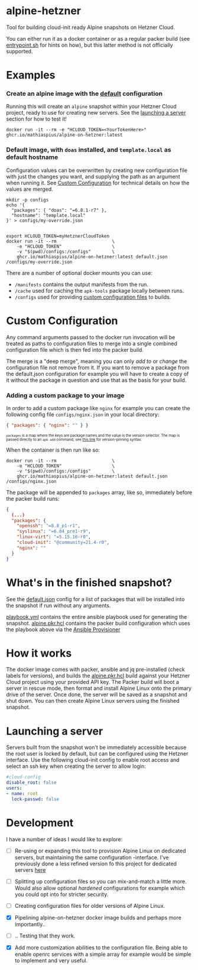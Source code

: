 # alpine-hetzner
Tool for building cloud-init ready Alpine snapshots on Hetzner Cloud.

You can either run it as a docker container or as a regular packer build (see [entrypoint.sh](/entrypoint.sh) for hints on how), but this latter method is not officially supported.

# Examples

### Create an alpine image with the [default](/default.json) configuration
Running this will create an `alpine` snapshot within your Hetzner Cloud project, ready to use for creating new servers. See the [launching a server](#launching-a-server) section for how to test it!
```shell
docker run -it --rm -e "HCLOUD_TOKEN=<YourTokenHere>" ghcr.io/mathiaspius/alpine-on-hetzner:latest
```

### Default image, with `doas` installed, and `template.local` as default hostname
Configuration values can be overwritten by creating new configuration file with just the changes you want, and supplying the path as an argument when running it. See [Custom Configuration](#custom-configuration) for technical details on how the values are merged.
```shell
mkdir -p configs
echo '{ 
  "packages": { "doas": "=6.8.1-r7" },
  "hostname": "template.local"
}' > configs/my-override.json


export HCLOUD_TOKEN=myHetznerCloudToken
docker run -it --rm                     \
    -e "HCLOUD_TOKEN"                   \
    -v "$(pwd)/configs:/configs"        \
    ghcr.io/mathiaspius/alpine-on-hetzner:latest default.json /configs/my-override.json
```

There are a number of optional docker mounts you can use:
* `/manifests` contains the output manifests from the run.
* `/cache` used for caching the `apk-tools` package locally between runs.
* `/configs` used for providing [custom configuration files](#custom-configuration) to builds.

# Custom Configuration
Any command arguments passed to the docker run invocation will be treated as paths to configuration files to merge into a single combined configuration file which is then fed into the packer build.

The merge is a "deep merge", meaning you can only *add to* or *change* the configuration file not remove from it. If you want to remove a package from the default.json configuration for example you will have to create a copy of it without the package in question and use that as the basis for your build.

### Adding a custom package to your image
In order to add a custom package like `nginx` for example you can create the following config file `configs/nginx.json` in your local directory:
```json
{ "packages": { "nginx": "" } }
```
<sup><sub>`packages` is a map where the keys are package names and the value is the version selector. The map is passed directly to an `apk add` command, see [this link](https://wiki.alpinelinux.org/wiki/Package_management#Holding_a_specific_package_back) for version-pinning syntax.</sub></sup>

When the container is then run like so:
```shell
docker run -it --rm                     \
    -e "HCLOUD_TOKEN"                   \
    -v "$(pwd)/configs:/configs"        \
    ghcr.io/mathiaspius/alpine-on-hetzner:latest default.json /configs/nginx.json
```
The package will be appended to `packages` array, like so, immediately before the packer build runs:
```json
{
  (...)
  "packages": {
    "openssh": "=8.8_p1-r1",
    "syslinux": "=6.04_pre1-r9",
    "linux-virt": "=5.15.16-r0",
    "cloud-init": "@community=21.4-r0",
    "nginx": ""
  }
}
```

# What's in the finished snapshot?
See the [default.json](/default.json) config for a list of packages that will be installed into the snapshot if run without any arguments.

[playbook.yml](/playbook.yml) contains the entire ansible playbook used for generating the snapshot.
[alpine.pkr.hcl](/alpine.pkr.hcl) contains the packer build configuration which uses the playbook above via the [Ansible Provisioner](https://www.packer.io/plugins/provisioners/ansible/ansible)

# How it works
The docker image comes with packer, ansible and jq pre-installed (check labels for versions), and builds the [alpine.pkr.hcl](/alpine.pkr.hcl) build against your Hetzner Cloud project using your provided API key. The Packer build will boot a server in rescue mode, then format and install Alpine Linux onto the primary drive of the server. Once done, the server will be saved as a snapshot and shut down. You can then create Alpine Linux servers using the finished snapshot.

# Launching a server
Servers built from the snapshot won't be immediately accessible because the root user is locked by default, but can be configured using the Hetzner interface. Use the following cloud-init config to enable root access and select an ssh key when creating the server to allow login:
```yaml
#cloud-config
disable_root: false
users:
- name: root
  lock-passwd: false
```

# Development
I have a number of ideas I would like to explore:

- [ ] Re-using or expanding this tool to provision Alpine Linux on dedicated servers, but maintaining the same configuration -interface. I've previously done a less refined version fo this project for dedicated servers [here](https://github.com/MathiasPius/hetzner-zfs-host)
- [ ] Splitting up configuration files so you can mix-and-match a little more. Would also allow optional *hardened* configurations for example which you could opt into for stricter security.
- [ ] Creating configuration files for older versions of Alpine Linux.
- [x] Pipelining alpine-on-hetzner docker image builds and perhaps more importantly..
- [ ] .. Testing that they work.
- [x] Add more customization abilities to the configuration file. Being able to enable openrc services with a simple array for example would be simple to implement and very useful.

